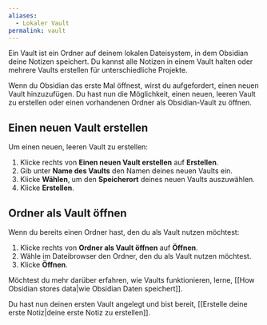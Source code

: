 ```yaml
---
aliases:
  - Lokaler Vault
permalink: vault
---
```


Ein Vault ist ein Ordner auf deinem lokalen Dateisystem, in dem Obsidian deine Notizen speichert. Du kannst alle Notizen in einem Vault halten oder mehrere Vaults erstellen für unterschiedliche Projekte.

Wenn du Obsidian das erste Mal öffnest, wirst du aufgefordert, einen neuen Vault hinzuzufügen. Du hast nun die Möglichkeit, einen neuen, leeren Vault zu erstellen oder einen vorhandenen Ordner als Obsidian-Vault zu öffnen.

## Einen neuen Vault erstellen

Um einen neuen, leeren Vault zu erstellen:

1. Klicke rechts von **Einen neuen Vault erstellen** auf **Erstellen**.
2. Gib unter **Name des Vaults** den Namen deines neuen Vaults ein.
3. Klicke **Wählen**, um den **Speicherort** deines neuen Vaults auszuwählen.
4. Klicke **Erstellen**.

## Ordner als Vault öffnen

Wenn du bereits einen Ordner hast, den du als Vault nutzen möchtest:

1. Klicke rechts von **Ordner als Vault öffnen** auf **Öffnen**.
2. Wähle im Dateibrowser den Ordner, den du als Vault nutzen möchtest.
3. Klicke **Öffnen**.

Möchtest du mehr darüber erfahren, wie Vaults funktionieren, lerne, [[How Obsidian stores data|wie Obsidian Daten speichert]].

Du hast nun deinen ersten Vault angelegt und bist bereit, [[Erstelle deine erste Notiz|deine erste Notiz zu erstellen]].
